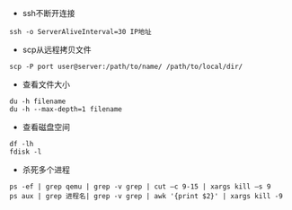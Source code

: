 - ssh不断开连接
```
ssh -o ServerAliveInterval=30 IP地址
```

- scp从远程拷贝文件
```
scp -P port user@server:/path/to/name/ /path/to/local/dir/
```
- 查看文件大小
```
du -h filename
du -h --max-depth=1 filename
```
- 查看磁盘空间
```
df -lh
fdisk -l
```

- 杀死多个进程
```
ps -ef | grep qemu | grep -v grep | cut –c 9-15 | xargs kill –s 9
ps aux | grep 进程名| grep -v grep | awk '{print $2}' | xargs kill -9
```
